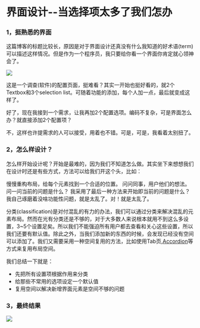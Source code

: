 界面设计--当选择项太多了我们怎办
=====

### 1，挺熟悉的界面

这篇博客的标题比较长，原因是对于界面设计还真没有什么我知道的好术语(term)可以描述这样情况。但是作为一个程序员，我只要给你看一个界面你肯定就心领神会了。

![](http://images.cnblogs.com/cnblogs_com/Jerry-Chou/201209/201209261434103310.png)

这是一个调查(软件)的配置页面，挺难看？其实一开始也挺好看的，就2个Textbox和3个selection list。可随着功能的添加，每个人加一点，最后就变成这样了。

好了，现在我接到一个需求，让我再加2个配置选项。编码不复杂，可是界面怎么办？就直接添加2个配置项？

不，这样也许提需求的人可以接受，用着也不错。可是，可是，我看着太别扭了。

### 2，怎么样设计？

怎么样开始设计呢？开始是最难的，因为我们不知道怎么做。其实坐下来想想我们在设计时还是有些方式，方法可以给我们开这个头，比如：

慢慢重构布局，给每个元素找到一个合适的位置。
问问同事，用户他们的想法。
问一问当前的问题是什么？
我采用了最后一种方法来开始即当前的问题是什么？我自己琢磨着没啥功能性问题，就是太乱了。对！就是太乱了。

分类(classification)是对付混乱的有力的办法，我们可以通过分类来解决混乱的元素布局。然而在光有分类还是不够的，对于大多数人来说根本就用不到这么多设置，3~5个设置足矣。所以我们不能强迫所有用户都去查看和关心这些设置，所以我们还要有默认值。除此之外，当我们添加新的东西的时候，会发现已经没有空间可以添加了。我们又需要采用一种空间复用的方法，比如使用Tab页,[Accordion](http://developer.yahoo.com/ypatterns/navigation/accordion.html)等方式来复用布局空间。

我们总结一下就是：

- 先把所有设置项根据作用来分类
- 给那些不常用的选项设定一个默认值
- 复用空间以解决新增界面元素是空间不够的问题

### 3，最终结果

![](http://images.cnblogs.com/cnblogs_com/Jerry-Chou/201210/201210111210468839.png)
